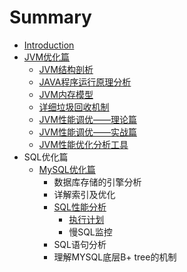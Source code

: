 # Summary

* [Introduction](README.md)
* [JVM优化篇](jvmyou-hua-pian.md)
  * [JVM结构剖析](jvmyou-hua-pian/213.md)
  * [JAVA程序运行原理分析](jvmyou-hua-pian/javacheng-xu-yun-xing-yuan-li-fen-xi.md)
  * [JVM内存模型](jvmyou-hua-pian/jvmnei-cun-mo-xing.md)
  * [详细垃圾回收机制](jvmyou-hua-pian/xiang-xi-la-ji-hui-shou-ji-zhi.md)
  * [JVM性能调优——理论篇](jvmyou-hua-pian/jvmxing-neng-diao-you-2014-2014-li-lun-pian.md)
  * [JVM性能调优——实战篇](jvmyou-hua-pian/jvmxing-neng-diao-you-2014-2014-shi-zhan-pian.md)
  * [JVM性能优化分析工具](jvmyou-hua-pian/jvmxing-neng-you-hua-fen-xi-gong-ju.md)
* SQL优化篇
  * [MySQL优化篇](mysqlyou-hua-pian.md)
    * 数据库存储的引擎分析
    * 详解索引及优化
    * [SQL性能分析](mysqlyou-hua-pian/sqlxing-neng-fen-xi.md)
      * [执行计划](mysqlyou-hua-pian/sqlxing-neng-fen-xi/zhi-xing-ji-hua.md)
      * 慢SQL监控
    * SQL语句分析
    * 理解MYSQL底层B+ tree的机制

